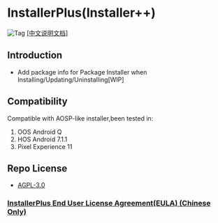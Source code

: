 # InstallerPlus(Installer++)

![Tag](https://img.shields.io/github/v/tag/Nextalone/InstallerPlus) [[中文说明文档]](README_CN.md)

## Introduction

- Add package info for Package Installer when Installing/Updating/Uninstalling[WIP]

## Compatibility

Compatible with AOSP-like installer,been tested in:  

1. OOS Android Q
2. HOS Android 7.1.1
3. Pixel Experience 11

## Repo License

- [AGPL-3.0](./LICENSE.md)

### [InstallerPlus End User License Agreement(EULA) (Chinese Only)](./app/src/main/assets/eula.md)

